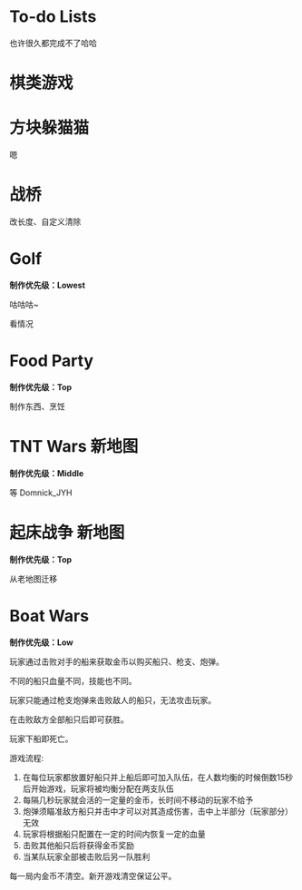 # To-do Lists

也许很久都完成不了哈哈

# 棋类游戏

# 方块躲猫猫
嗯

# 战桥
改长度、自定义清除

# Golf

**制作优先级：Lowest**

咕咕咕~

看情况

# Food Party

**制作优先级：Top**

制作东西、烹饪

# TNT Wars 新地图

**制作优先级：Middle**

等 Domnick_JYH

# 起床战争 新地图

**制作优先级：Top**

从老地图迁移

# Boat Wars

**制作优先级：Low**

玩家通过击败对手的船来获取金币以购买船只、枪支、炮弹。

不同的船只血量不同，技能也不同。

玩家只能通过枪支炮弹来击败敌人的船只，无法攻击玩家。

在击败敌方全部船只后即可获胜。

玩家下船即死亡。

游戏流程:

1. 在每位玩家都放置好船只并上船后即可加入队伍，在人数均衡的时候倒数15秒后开始游戏，玩家将被均衡分配在两支队伍
2. 每隔几秒玩家就会活的一定量的金币，长时间不移动的玩家不给予
3. 炮弹须瞄准敌方船只并击中才可以对其造成伤害，击中上半部分（玩家部分）无效
4. 玩家将根据船只配置在一定的时间内恢复一定的血量
5. 击败其他船只后将获得金币奖励
6. 当某队玩家全部被击败后另一队胜利

每一局内金币不清空。新开游戏清空保证公平。
